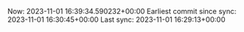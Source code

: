 Now: 2023-11-01 16:39:34.590232+00:00 Earliest commit since sync: 2023-11-01 16:30:45+00:00 Last sync: 2023-11-01 16:29:13+00:00
